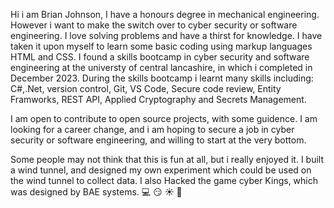 Hi i am Brian Johnson, I have a honours degree in mechanical engineering. However i want to make the switch over to cyber security or software engineering. I love solving problems and have a thirst for knowledge. I have taken it upon myself to learn some basic coding using markup languages HTML and CSS. I found a skills bootcamp in cyber security and software engineering at the universty of central lancashire, in which i completed in December 2023. During the skills bootcamp i learnt many skills including:
C#,.Net, version control, Git, VS Code, Secure code review, Entity Framworks, REST API, Applied Cryptography and Secrets Management.

I am open to contribute to open source projects, with some guidence. I am looking for a career change, and i am hoping to secure a job in cyber security or software engineering, and willing to start at the very bottom.

Some people may not think that this is fun at all, but i really enjoyed it.  I built a wind tunnel, and designed my own experiment which could be used on the wind tunnel to collect data. I also Hacked the game cyber Kings, which was designed by BAE systems. 
💻 😏 ☀️ 🔰
<!--

💻 😏 ☀️ 🔰

Here are some ideas to get you started:

- 🔭 I’m currently working on ...
- 🌱 I’m currently learning ...
- 👯 I’m looking to collaborate on ...
- 🤔 I’m looking for help with ...
- 💬 Ask me about ...
- 📫 How to reach me: ...
- 😄 Pronouns: ...
- ⚡ Fun fact: ...
-->
